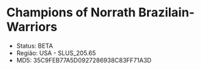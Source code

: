 # Champions of Norrath Brazilain-Warriors
 - Status: BETA
 - Região: USA - SLUS_205.65
 - MD5: 35C9FEB77A5D0927286938C83FF71A3D

